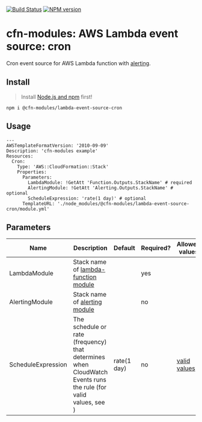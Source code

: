 [![Build Status](https://travis-ci.org/cfn-modules/lambda-event-source-cron.svg?branch=master)](https://travis-ci.org/cfn-modules/lambda-event-source-cron)
[![NPM version](https://img.shields.io/npm/v/@cfn-modules/lambda-event-source-cron.svg)](https://www.npmjs.com/package/@cfn-modules/lambda-event-source-cron)

# cfn-modules: AWS Lambda event source: cron

Cron event source for AWS Lambda function with [alerting](https://www.npmjs.com/package/@cfn-modules/alerting).

## Install

> Install [Node.js and npm](https://nodejs.org/) first!

```
npm i @cfn-modules/lambda-event-source-cron
```

## Usage

```
---
AWSTemplateFormatVersion: '2010-09-09'
Description: 'cfn-modules example'
Resources:
  Cron:
    Type: 'AWS::CloudFormation::Stack'
    Properties:
      Parameters:
        LambdaModule: !GetAtt 'Function.Outputs.StackName' # required
        AlertingModule: !GetAtt 'Alerting.Outputs.StackName' # optional
        ScheduleExpression: 'rate(1 day)' # optional
      TemplateURL: './node_modules/@cfn-modules/lambda-event-source-cron/module.yml'
```

## Parameters

<table>
  <thead>
    <tr>
      <th>Name</th>
      <th>Description</th>
      <th>Default</th>
      <th>Required?</th>
      <th>Allowed values</th>
    </tr>
  </thead>
  <tbody>
    <tr>
      <td>LambdaModule</td>
      <td>Stack name of <a href="https://www.npmjs.com/package/@cfn-modules/lambda-function">lambda-function module</a></td>
      <td></td>
      <td>yes</td>
      <td></td>
    </tr>
    <tr>
      <td>AlertingModule</td>
      <td>Stack name of <a href="https://www.npmjs.com/package/@cfn-modules/alerting">alerting module</a></td>
      <td></td>
      <td>no</td>
      <td></td>
    </tr>
    <tr>
      <td>ScheduleExpression</td>
      <td>The schedule or rate (frequency) that determines when CloudWatch Events runs the rule (for valid values, see )</td>
      <td>rate(1 day)</td>
      <td>no</td>
      <td><a href="http://docs.aws.amazon.com/AmazonCloudWatch/latest/events/ScheduledEvents.html">valid values</a></td>
    </tr>
  </tbody>
</table>
